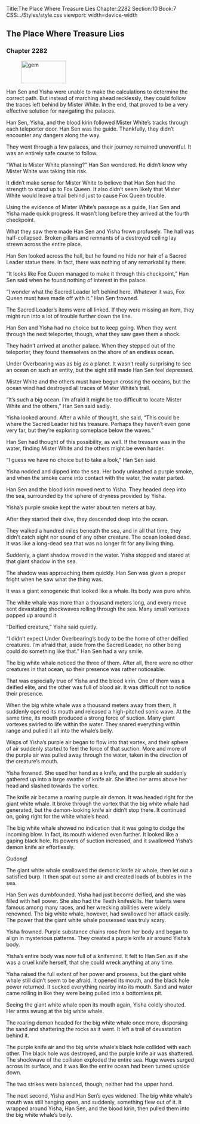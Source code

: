 Title:The Place Where Treasure Lies 
Chapter:2282 
Section:10 
Book:7 
CSS:../Styles/style.css 
viewport: width=device-width
  
## The Place Where Treasure Lies
### Chapter 2282 
<figure>
	<img src="../Images/gem.gif" alt="gem" id="gem" width="120" height="60" />
</figure>
  

  
  Han Sen and Yisha were unable to make the calculations to determine the correct path. But instead of marching ahead recklessly, they could follow the traces left behind by Mister White. In the end, that proved to be a very effective solution for navigating the palaces.

Han Sen, Yisha, and the blood kirin followed Mister White’s tracks through each teleporter door. Han Sen was the guide. Thankfully, they didn’t encounter any dangers along the way.

They went through a few palaces, and their journey remained uneventful. It was an entirely safe course to follow.

“What is Mister White planning?” Han Sen wondered. He didn’t know why Mister White was taking this risk.

It didn’t make sense for Mister White to believe that Han Sen had the strength to stand up to Fox Queen. It also didn’t seem likely that Mister White would leave a trail behind just to cause Fox Queen trouble.

Using the evidence of Mister White’s passage as a guide, Han Sen and Yisha made quick progress. It wasn’t long before they arrived at the fourth checkpoint.

What they saw there made Han Sen and Yisha frown profusely. The hall was half-collapsed. Broken pillars and remnants of a destroyed ceiling lay strewn across the entire place.

Han Sen looked across the hall, but he found no hide nor hair of a Sacred Leader statue there. In fact, there was nothing of any remarkability there.

“It looks like Fox Queen managed to make it through this checkpoint,” Han Sen said when he found nothing of interest in the palace.

“I wonder what the Sacred Leader left behind here. Whatever it was, Fox Queen must have made off with it.” Han Sen frowned.

The Sacred Leader’s items were all linked. If they were missing an item, they might run into a lot of trouble further down the line.

Han Sen and Yisha had no choice but to keep going. When they went through the next teleporter, though, what they saw gave them a shock.

They hadn’t arrived at another palace. When they stepped out of the teleporter, they found themselves on the shore of an endless ocean.

Under Overbearing was as big as a planet. It wasn’t really surprising to see an ocean on such an entity, but the sight still made Han Sen feel depressed.

Mister White and the others must have begun crossing the oceans, but the ocean wind had destroyed all traces of Mister White’s trail.

“It’s such a big ocean. I’m afraid it might be too difficult to locate Mister White and the others,” Han Sen said sadly.

Yisha looked around. After a while of thought, she said, “This could be where the Sacred Leader hid his treasure. Perhaps they haven’t even gone very far, but they’re exploring someplace below the waves.”

Han Sen had thought of this possibility, as well. If the treasure was in the water, finding Mister White and the others might be even harder.

“I guess we have no choice but to take a look,” Han Sen said.

Yisha nodded and dipped into the sea. Her body unleashed a purple smoke, and when the smoke came into contact with the water, the water parted.

Han Sen and the blood kirin moved next to Yisha. They headed deep into the sea, surrounded by the sphere of dryness provided by Yisha.

Yisha’s purple smoke kept the water about ten meters at bay.

After they started their dive, they descended deep into the ocean.

They walked a hundred miles beneath the sea, and in all that time, they didn’t catch sight nor sound of any other creature. The ocean looked dead. It was like a long-dead sea that was no longer fit for any living thing.

Suddenly, a giant shadow moved in the water. Yisha stopped and stared at that giant shadow in the sea.

The shadow was approaching them quickly. Han Sen was given a proper fright when he saw what the thing was.

It was a giant xenogeneic that looked like a whale. Its body was pure white.

The white whale was more than a thousand meters long, and every move sent devastating shockwaves rolling through the sea. Many small vortexes popped up around it.

“Deified creature,” Yisha said quietly.

“I didn’t expect Under Overbearing’s body to be the home of other deified creatures. I’m afraid that, aside from the Sacred Leader, no other being could do something like that.” Han Sen had a wry smile.

The big white whale noticed the three of them. After all, there were no other creatures in that ocean, so their presence was rather noticeable.

That was especially true of Yisha and the blood kirin. One of them was a deified elite, and the other was full of blood air. It was difficult not to notice their presence.

When the big white whale was a thousand meters away from them, it suddenly opened its mouth and released a high-pitched sonic wave. At the same time, its mouth produced a strong force of suction. Many giant vortexes swirled to life within the water. They snared everything within range and pulled it all into the whale’s belly.

Wisps of Yisha’s purple air began to flow into that vortex, and their sphere of air suddenly started to feel the force of that suction. More and more of the purple air was pulled away through the water, taken in the direction of the creature’s mouth.

Yisha frowned. She used her hand as a knife, and the purple air suddenly gathered up into a large swathe of knife air. She lifted her arms above her head and slashed towards the vortex.

The knife air became a roaring purple air demon. It was headed right for the giant white whale. It broke through the vortex that the big white whale had generated, but the demon-looking knife air didn’t stop there. It continued on, going right for the white whale’s head.

The big white whale showed no indication that it was going to dodge the incoming blow. In fact, its mouth widened even further. It looked like a gaping black hole. Its powers of suction increased, and it swallowed Yisha’s demon knife air effortlessly.

Gudong!

The giant white whale swallowed the demonic knife air whole, then let out a satisfied burp. It then spat out some air and created loads of bubbles in the sea.

Han Sen was dumbfounded. Yisha had just become deified, and she was filled with hell power. She also had the Teeth knifeskills. Her talents were famous among many races, and her wrecking abilities were widely renowned. The big white whale, however, had swallowed her attack easily. The power that the giant white whale possessed was truly scary.

Yisha frowned. Purple substance chains rose from her body and began to align in mysterious patterns. They created a purple knife air around Yisha’s body.

Yisha’s entire body was now full of a knifemind. It felt to Han Sen as if she was a cruel knife herself, that she could wreck anything at any time.

Yisha raised the full extent of her power and prowess, but the giant white whale still didn’t seem to be afraid. It opened its mouth, and the black hole power returned. It sucked everything nearby into its mouth. Sand and water came rolling in like they were being pulled into a bottomless pit.

Seeing the giant white whale open its mouth again, Yisha coldly shouted. Her arms swung at the big white whale.

The roaring demon headed for the big white whale once more, dispersing the sand and shattering the rocks as it went. It left a trail of devastation behind it.

The purple knife air and the big white whale’s black hole collided with each other. The black hole was destroyed, and the purple knife air was shattered. The shockwave of the collision exploded the entire sea. Huge waves surged across its surface, and it was like the entire ocean had been turned upside down.

The two strikes were balanced, though; neither had the upper hand.

The next second, Yisha and Han Sen’s eyes widened. The big white whale’s mouth was still hanging open, and suddenly, something flew out of it. It wrapped around Yisha, Han Sen, and the blood kirin, then pulled them into the big white whale’s belly.
